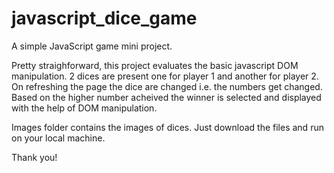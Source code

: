 # javascript_dice_game
A simple JavaScript game mini project.

Pretty straighforward, this project evaluates the basic javascript DOM manipulation.
2 dices are present one for player 1 and another for player 2.
On refreshing the page the dice are changed i.e. the numbers get changed.
Based on the higher number acheived the winner is selected and displayed with the help of DOM manipulation.

Images folder contains the images of dices.
Just download the files and run on your local machine.

Thank you!
